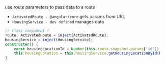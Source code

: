 

use route parameters to pass data to a route

- `ActivatedRoute - @angular/core` gets params from URL
- `HousingService - dev defined` manages data
```ts
// class component {
route: ActivatedRoute = inject(ActivatedRoute);
housingService = inject(HousingService);
constructor() {
    const housingLocationId = Number(this.route.snapshot.params['id']);
	this.housingLocation = this.housingService.getHousingLocationById(housingLocationId);
}
```